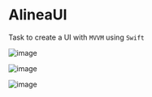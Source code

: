 # AlineaUI

Task to create a UI with `MVVM` using `Swift`

![image](https://user-images.githubusercontent.com/11731407/98538423-bfa85280-22b0-11eb-9825-0f2d6da099b4.png)

![image](https://user-images.githubusercontent.com/11731407/98538430-c2a34300-22b0-11eb-897d-c0639af7ea51.png)

![image](https://user-images.githubusercontent.com/11731407/98538436-c3d47000-22b0-11eb-813a-ce011ab1c21c.png)
